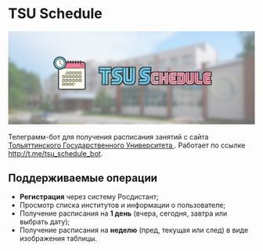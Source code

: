 # TSU Schedule
<p align="center">
  <img src="./data/images/cover.png" />
</p>

Телеграмм-бот для получения расписания занятий с сайта [Тольяттинского Государственного Университета ](https://www.tltsu.ru/upravlenie/educational-methodical-management/schedule/schedule-training-sessions-students-full-time-tuition/). Работает по ссылке http://t.me/tsu_schedule_bot.

## Поддерживаемые операции

- **Регистрация** через систему Росдистант;
- Просмотр списка институтов и информации о пользователе;
- Получение расписания на **1 день** (вчера, сегодня, завтра или выбрать дату);
- Получение расписания на **неделю** (пред, текущая или след) в виде изображения таблицы.
